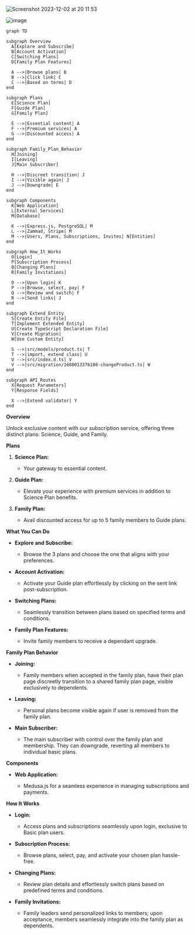 ![Screenshot 2023-12-02 at 20 11 53](https://github.com/LuigiClemente/medusa_plugin/assets/110490237/68cc3f50-0c86-46e6-92a4-6ee4260700a7)

![image](https://github.com/LuigiClemente/medusa_plugin/assets/110490237/aade076d-c756-4d0e-9563-8e5df5d63bbc)

```mermaid
graph TD

subgraph Overview
  A[Explore and Subscribe]
  B[Account Activation]
  C[Switching Plans]
  D[Family Plan Features]

  A -->|Browse plans| B
  B -->|Click link| C
  C -->|Based on terms| D
end

subgraph Plans
  E[Science Plan]
  F[Guide Plan]
  G[Family Plan]

  E -->|Essential content| A
  F -->|Premium services| A
  G -->|Discounted access| A
end

subgraph Family_Plan_Behavior
  H[Joining]
  I[Leaving]
  J[Main Subscriber]

  H -->|Discreet transition| J
  I -->|Visible again| J
  J -->|Downgrade| E
end

subgraph Components
  K[Web Application]
  L[External Services]
  M[Database]

  K -->|Express.js, PostgreSQL| M
  L -->|Zammad, Stripe| M
  M -->|Users, Plans, Subscriptions, Invites| N[Entities]
end

subgraph How_It_Works
  O[Login]
  P[Subscription Process]
  Q[Changing Plans]
  R[Family Invitations]

  O -->|Upon login| K
  P -->|Browse, select, pay| F
  Q -->|Review and switch| F
  R -->|Send links| J
end

subgraph Extend_Entity
  S[Create Entity File]
  T[Implement Extended Entity]
  U[Create TypeScript Declaration File]
  V[Create Migration]
  W[Use Custom Entity]

  S -->|src/models/product.ts| T
  T -->|import, extend class| U
  U -->|src/index.d.ts| V
  V -->|src/migration/1680013376180-changeProduct.ts| W
end

subgraph API_Routes
  X[Request Parameters]
  Y[Response Fields]

  X -->|Extend validator| Y
end

```
**Overview**

Unlock exclusive content with our subscription service, offering three distinct plans: Science, Guide, and Family.

**Plans**

1. **Science Plan:**
    
    * Your gateway to essential content.
2. **Guide Plan:**
    
    * Elevate your experience with premium services in addition to Science Plan benefits.
3. **Family Plan:**
    
    * Avail discounted access for up to 5 family members to Guide plans.

**What You Can Do**

* **Explore and Subscribe:**
    
    * Browse the 3 plans and choose the one that aligns with your preferences.
* **Account Activation:**
    
    * Activate your Guide plan effortlessly by clicking on the sent link post-subscription.
* **Switching Plans:**
    
    * Seamlessly transition between plans based on specified terms and conditions.
* **Family Plan Features:**
    
    * Invite family members to receive a dependant upgrade.

**Family Plan Behavior**

* **Joining:**
    
    * Family members when accepted in the family plan, have their plan page discreetly transition to a shared family plan page, visible exclusively to dependents.
* **Leaving:**
    
    * Personal plans become visible again if user is removed from the family plan.
* **Main Subscriber:**
    
    * The main subscriber with control over the family plan and membership. They can downgrade, reverting all members to individual basic plans.

**Components**

* **Web Application:**
    
    * Medusa.js for a seamless experience in managing subscriptions and payments.

**How It Works**

* **Login:**
    
    * Access plans and subscriptions seamlessly upon login, exclusive to Basic plan users.
* **Subscription Process:**
    
    * Browse plans, select, pay, and activate your chosen plan hassle-free.
* **Changing Plans:**
    
    * Review plan details and effortlessly switch plans based on predefined terms and conditions.
* **Family Invitations:**
    
    * Family leaders send personalized links to members; upon acceptance, members seamlessly integrate into the family plan as dependents.
